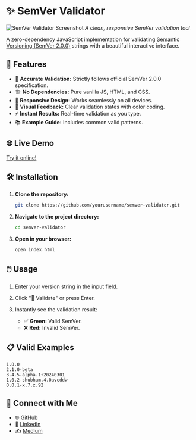 # ✨ SemVer Validator

![SemVer Validator Screenshot](./screenshot.png)
*A clean, responsive SemVer validation tool*

A zero-dependency JavaScript implementation for validating [Semantic Versioning (SemVer 2.0.0)](https://semver.org/) strings with a beautiful interactive interface.

## 🚀 Features

* 💯 **Accurate Validation:** Strictly follows official SemVer 2.0.0 specification.
* 🏗️ **No Dependencies:** Pure vanilla JS, HTML, and CSS.
* 📱 **Responsive Design:** Works seamlessly on all devices.
* 🎨 **Visual Feedback:** Clear validation states with color coding.
* ⚡ **Instant Results:** Real-time validation as you type.
* 📚 **Example Guide:** Includes common valid patterns.

## 🌐 Live Demo

[Try it online!](https://yourusername.github.io/semver-validator)

## 🛠️ Installation

1. **Clone the repository:**

   ```bash
   git clone https://github.com/yourusername/semver-validator.git
   ```

2. **Navigate to the project directory:**

   ```bash
   cd semver-validator
   ```

3. **Open in your browser:**

   ```bash
   open index.html
   ```

## 🖱️ Usage

1. Enter your version string in the input field.
2. Click "🚀 Validate" or press Enter.
3. Instantly see the validation result:

   * ✅ **Green:** Valid SemVer.
   * ❌ **Red:** Invalid SemVer.

## 📋 Valid Examples

```plaintext
1.0.0
2.1.0-beta
3.4.5-alpha.1+20240301
1.0.2-shubham.4.0avcddw
0.0.1-x.7.z.92
```

## 📌 Connect with Me

* 🌐 [GitHub](https://github.com/ShubhamYadav25)
* 🔗 [LinkedIn](https://www.linkedin.com/in/shubham-yadav-2b58271b8/)
* ✍️ [Medium](https://medium.com/@the_shubham_yadav)
